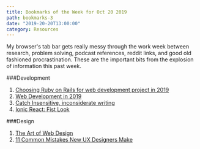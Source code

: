 ```yaml
---
title: Bookmarks of the Week for Oct 20 2019
path: bookmarks-3
date: "2019-20-20T13:00:00"
category: Resources
---
```

My browser's tab bar gets really messy through the work week between research, problem solving, podcast references, reddit links, and good old fashioned procrastination. These are the important bits from the explosion of information this past week.


###Development
1. [Choosing Ruby on Rails for web development project in 2019](https://news.ycombinator.com/item?id=20039589)
1. [Web Development in 2019](https://www.youtube.com/watch?v=UnTQVlqmDQ0)
1. [Catch Insensitive, inconsiderate writing](https://alexjs.com/)
1. [Ionic React: Fist Look](https://dev.to/dabit3/ionic-react-first-look-104l)

###Design
1. [The Art of Web Design](https://www.youtube.com/watch?v=3iVVM_DgWY4)
1. [11 Common Mistakes New UX Designers Make](https://www.uigoodies.com/blog/11-common-mistakes-new-ux-designers-make.html)
